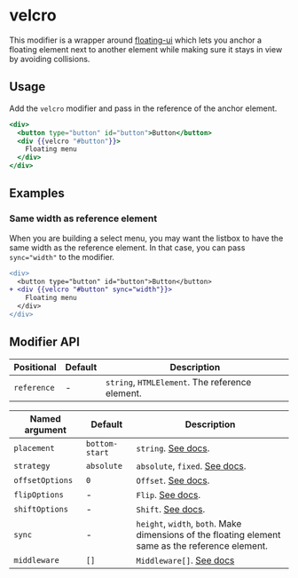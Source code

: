 # velcro

This modifier is a wrapper around [floating-ui](https://floating-ui.com/) which lets you anchor a floating element next
to another element while making sure it stays in view by avoiding collisions.

## Usage

Add the `velcro` modifier and pass in the reference of the anchor element.

```hbs
<div>
  <button type="button" id="button">Button</button>
  <div {{velcro "#button"}}>
    Floating menu
  </div>
</div>
```

## Examples

### Same width as reference element

When you are building a select menu, you may want the listbox to have the same width as the reference element. In that
case, you can pass `sync="width"` to the modifier.

```diff
<div>
  <button type="button" id="button">Button</button>
+ <div {{velcro "#button" sync="width"}}>
    Floating menu
  </div>
</div>
```

## Modifier API

| Positional  | Default | Description                                     |
| ---         | ---     | ---                                             |
| `reference` | -       | `string`, `HTMLElement`. The reference element. |


| Named argument  | Default        | Description                                                                                       |
| ---             | ---            | ---                                                                                               |
| `placement`     | `bottom-start` | `string`. [See docs](https://floating-ui.com/docs/tutorial#placements).                           |
| `strategy`      | `absolute`     | `absolute`, `fixed`. [See docs](https://floating-ui.com/docs/computeposition#strategy).           |
| `offsetOptions` | `0`            | `Offset`. [See docs](https://floating-ui.com/docs/offset#options).                                |
| `flipOptions`   | -              | `Flip`. [See docs](https://floating-ui.com/docs/flip#options).                                    |
| `shiftOptions`  | -              | `Shift`. [See docs](https://floating-ui.com/docs/shift#options).                                  |
| `sync`          | -              | `height`, `width`, `both`. Make dimensions of the floating element same as the reference element. |
| `middleware`    | `[]`           | `Middleware[]`. [See docs](https://floating-ui.com/docs/middleware)                               |
